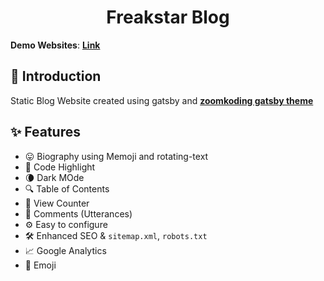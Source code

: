 <h1 align="center">
  Freakstar Blog
</h1>

**Demo Websites**: [**Link**](https://freakstar03.github.io/Freakstar_Blogs)

## 👋 Introduction

Static Blog Website created using gatsby and [**zoomkoding gatsby theme**](https://github.com/zoomkoding/zoomkoding-gatsby-blog)

## ✨ Features

- 😛 Biography using Memoji and rotating-text
- 💅 Code Highlight
- 🌘 Dark MOde
- 🔍 Table of Contents
- 👀 View Counter
- 💬 Comments (Utterances)
- ⚙️ Easy to configure
- 🛠 Enhanced SEO & `sitemap.xml`, `robots.txt`
- 📈 Google Analytics
- 🧢 Emoji
